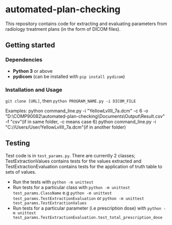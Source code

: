 # automated-plan-checking

This repository contains code for extracting and evaluating parameters from radiology treatment plans (in the form of DICOM files).

## Getting started

### Dependencies

- **Python 3** or above
- **pydicom** (can be installed with `pip install pydicom`)

### Installation and Usage

`git clone [URL]`, then
`python PROGRAM_NAME.py -i DICOM_FILE`

Examples:
    python command_line.py -i "YellowLvlIII_7a.dcm" -c 6 -o "D:\COMP90082\automated-plan-checking\Documents\Output\Result.csv" -f "csv"(if in same folder, -c means case 6)
    python command_line.py -i "C://Users/User/YellowLvlIII_7a.dcm"(if in another folder)

## Testing

Test code is in `test_params.py`. There are currently 2 classes; TestExtractionValues contains tests for the values extracted and TestExtractionEvaluation contains tests for the application of truth table to sets of values.

- Run the tests with `python -m unittest`
- Run tests for a particular class with `python -m unittest test_params.ClassName` e.g `python -m unittest test_params.TestExtractionEvaluation` or `python -m unittest test_params.TestExtractionValues`
- Run tests for a particular parameter (i.e prescription dose) with `python -m unittest test_params.TestExtractionEvaluation.test_total_prescription_dose`
